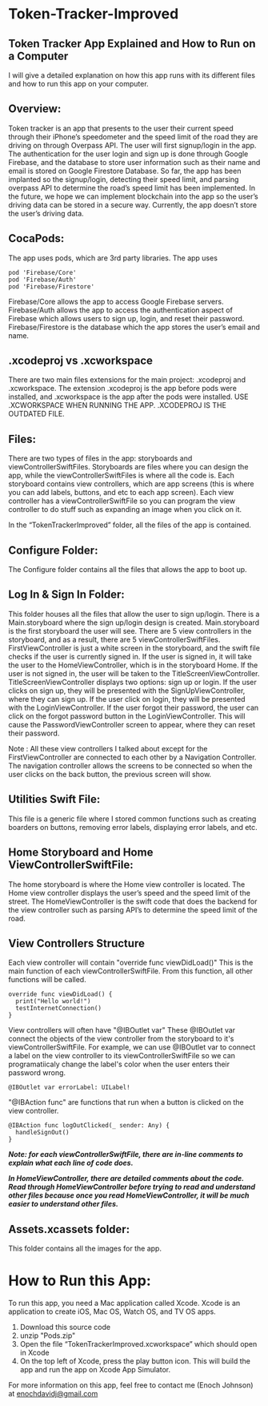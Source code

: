 # Token-Tracker-Improved
## Token Tracker App Explained and How to Run on a Computer
I will give a detailed explanation on how this app runs with its different files and how to run this app on your computer.

## Overview:
Token tracker is an app that presents to the user their current speed through their iPhone’s speedometer and the speed limit of the road they are driving on through Overpass API. The user will first signup/login in the app. The authentication for the user login and sign up is done through Google Firebase, and the database to store user information such as their name and email is stored on Google Firestore Database. So far, the app has been implanted so the signup/login, detecting their speed limit, and parsing overpass API to determine the road’s speed limit has been implemented. In the future, we hope we can implement blockchain into the app so the user’s driving data can be stored in a secure way. Currently, the app doesn’t store the user’s driving data. 

## CocaPods:
The app uses pods, which are 3rd party libraries. The app uses 
```
pod 'Firebase/Core'
pod 'Firebase/Auth'
pod 'Firebase/Firestore'
```
Firebase/Core allows the app to access Google Firebase servers. Firebase/Auth allows the app to access the authentication aspect of Firebase which allows users to sign up, login, and reset their password. Firebase/Firestore is the database which the app stores the user’s email and name.

## .xcodeproj vs .xcworkspace
There are two main files extensions for the main project: .xcodeproj and .xcworkspace. The extension .xcodeproj is the app before pods were installed, and .xcworkspace is the app after the pods were installed. USE .XCWORKSPACE WHEN RUNNING THE APP. .XCODEPROJ IS THE OUTDATED FILE.

## Files:
There are two types of files in the app: storyboards and viewControllerSwiftFiles. Storyboards are files where you can design the app, while the viewControllerSwiftFiles is where all the code is. Each storyboard contains view controllers, which are app screens (this is where you can add labels, buttons, and etc to each app screen). Each view controller has a viewControllerSwiftFile so you can program the view controller to do stuff such as expanding an image when you click on it.

In the “TokenTrackerImproved” folder, all the files of the app is contained.

## Configure Folder:
The Configure folder contains all the files that allows the app to boot up. 

## Log In & Sign In Folder:
This folder houses all the files that allow the user to sign up/login. There is a Main.storyboard where the sign up/login design is created. Main.storyboard is the first storyboard the user will see. There are 5 view controllers in the storyboard, and as a result, there are 5 viewControllerSwiftFiles. FirstViewController is just a white screen in the storyboard, and the swift file checks if the user is currently signed in. If the user is signed in, it will take the user to the HomeViewController, which is in the storyboard Home. If the user is not signed in, the user will be taken to the TitleScreenViewController. TitleScreenViewController displays two options: sign up or login. If the user clicks on sign up, they will be presented with the SignUpViewController, where they can sign up. If the user click on login, they will be presented with the LoginViewController. If the user forgot their password, the user can click on the forgot password button in the LoginViewController. This will cause the PasswordViewController screen to appear, where they can reset their password. 

Note : All these view controllers I talked about except for the FirstViewController are connected to each other by a Navigation Controller. The navigation controller allows the screens to be connected so when the user clicks on the back button, the previous screen will show.

## Utilities Swift File:
This file is a generic file where I stored common functions such as creating boarders on buttons, removing error labels, displaying error labels, and etc.

## Home Storyboard and Home ViewControllerSwiftFile:
The home storyboard is where the Home view controller is located. The Home view controller displays the user’s speed and the speed limit of the street. The HomeViewController is the swift code that does the backend for the view controller such as parsing API’s to determine the speed limit of the road. 

## View Controllers Structure
Each view controller will contain "override func viewDidLoad()" This is the main function of each viewControllerSwiftFile. From this function, all other functions will be called.
```
override func viewDidLoad() {
  print("Hello world!")
  testInternetConnection()
}
```
View controllers will often have "@IBOutlet var" These @IBOutlet var connect the objects of the view controller from the storyboard to it's viewControllerSwiftFile. For example, we can use @IBOutlet var to connect a label on the view controller to its viewControllerSwiftFile so we can programatiicaly change the label's color when the user enters their password wrong. 
```
@IBOutlet var errorLabel: UILabel!
```
"@IBAction func" are functions that run when a button is clicked on the view controller.
```
@IBAction func logOutClicked(_ sender: Any) {
  handleSignOut()
}
```
***Note: for each viewControllerSwiftFile, there are in-line comments to explain what each line of code does.***

***In HomeViewController, there are detailed comments about the code. Read through HomeViewController before trying to read and understand other files because once you read HomeViewController, it will be much easier to understand other files.***

## Assets.xcassets folder:
This folder contains all the images for the app. 

# How to Run this App:
To run this app, you need a Mac application called Xcode. Xcode is an application to create iOS, Mac OS, Watch OS, and TV OS apps.

1. Download this source code
2. unzip "Pods.zip"
3. Open the file “TokenTrackerImproved.xcworkspace” which should open in Xcode
4. On the top left of Xcode, press the play button icon. This will build the app and run the app on Xcode App Simulator. 

For more information on this app, feel free to contact me (Enoch Johnson) at enochdavidj@gmail.com
